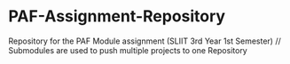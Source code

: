 # PAF-Assignment-Repository
Repository for the PAF Module assignment (SLIIT 3rd Year 1st Semester)
// Submodules are used to push multiple projects to one Repository
